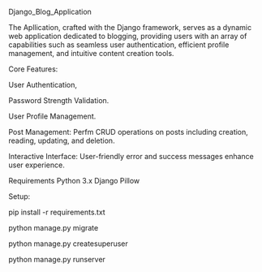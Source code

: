 Django_Blog_Application

The Apllication, crafted with the Django framework, serves as a dynamic web application dedicated to blogging, providing users with an array of capabilities such as seamless user authentication, efficient profile management, and intuitive content creation tools.

Core Features:

User Authentication,

Password Strength Validation.

User Profile Management.

Post Management: Perfm CRUD operations on posts including creation, reading, updating, and deletion.

Interactive Interface: User-friendly error and success messages enhance user experience.

Requirements
Python 3.x
Django
Pillow

Setup:

pip install -r requirements.txt

python manage.py migrate

python manage.py createsuperuser

python manage.py runserver
